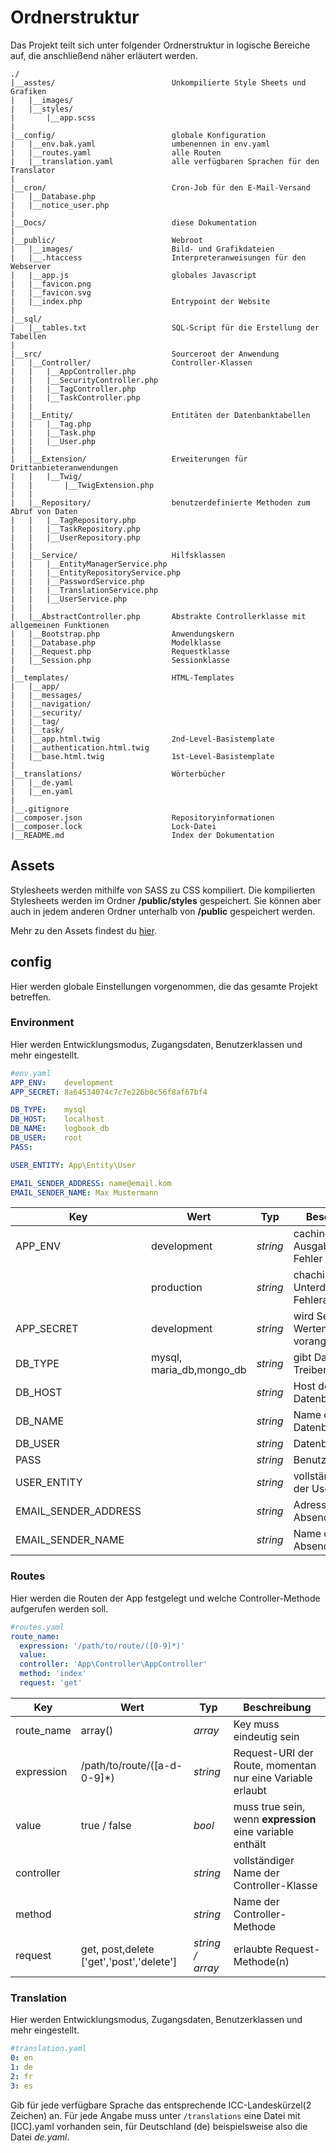 # Ordnerstruktur
Das Projekt teilt sich unter folgender Ordnerstruktur in logische Bereiche auf, die anschließend
näher erläutert werden.
````
./
|__asstes/                          Unkompilierte Style Sheets und Grafiken
|   |__images/  
|   |__styles/
|       |__app.scss     
|    
|__config/                          globale Konfiguration
|   |__env.bak.yaml                 umbenennen in env.yaml
|   |__routes.yaml                  alle Routen
|   |__translation.yaml             alle verfügbaren Sprachen für den Translator
|
|__cron/                            Cron-Job für den E-Mail-Versand
|   |__Database.php
|   |__notice_user.php
|
|__Docs/                            diese Dokumentation
|
|__public/                          Webroot
|   |__images/                      Bild- und Grafikdateien
|   |__.htaccess                    Interpreteranweisungen für den Webserver
|   |__app.js                       globales Javascript
|   |__favicon.png
|   |__favicon.svg
|   |__index.php                    Entrypoint der Website
|
|__sql/
|   |__tables.txt                   SQL-Script für die Erstellung der Tabellen
|
|__src/                             Sourceroot der Anwendung
|   |__Controller/                  Controller-Klassen
|   |   |__AppController.php
|   |   |__SecurityController.php
|   |   |__TagController.php
|   |   |__TaskController.php
|   |
|   |__Entity/                      Entitäten der Datenbanktabellen
|   |   |__Tag.php
|   |   |__Task.php
|   |   |__User.php
|   |
|   |__Extension/                   Erweiterungen für Drittanbieteranwendungen
|   |   |__Twig/
|   |       |__TwigExtension.php    
|   |
|   |__Repository/                  benutzerdefinierte Methoden zum Abruf von Daten
|   |   |__TagRepository.php
|   |   |__TaskRepository.php
|   |   |__UserRepository.php
|   |
|   |__Service/                     Hilfsklassen
|   |   |__EntityManagerService.php
|   |   |__EntityRepositoryService.php
|   |   |__PasswordService.php
|   |   |__TranslationService.php
|   |   |__UserService.php
|   |
|   |__AbstractController.php       Abstrakte Controllerklasse mit allgemeinen Funktionen
|   |__Bootstrap.php                Anwendungskern
|   |__Database.php                 Modelklasse
|   |__Request.php                  Requestklasse
|   |__Session.php                  Sessionklasse
|
|__templates/                       HTML-Templates
|   |__app/
|   |__messages/
|   |__navigation/
|   |__security/
|   |__tag/
|   |__task/
|   |__app.html.twig                2nd-Level-Basistemplate
|   |__authentication.html.twig     
|   |__base.html.twig               1st-Level-Basistemplate
|
|__translations/                    Wörterbücher
|   |__de.yaml
|   |__en.yaml
|
|__.gitignore                       
|__composer.json                    Repositoryinformationen
|__composer.lock                    Lock-Datei
|__README.md                        Index der Dokumentation
````
## Assets
Stylesheets werden mithilfe von SASS zu CSS kompiliert. Die kompilierten Stylesheets werden im
Ordner **/public/styles** gespeichert. Sie können aber auch in jedem anderen Ordner unterhalb von **/public**
gespeichert werden.

Mehr zu den Assets findest du [hier](StyleAssets/assets.md).

## config
Hier werden globale Einstellungen vorgenommen, die das gesamte Projekt betreffen.

### Environment
Hier werden Entwicklungsmodus, Zugangsdaten, Benutzerklassen und mehr eingestellt.
````yaml
#env.yaml
APP_ENV:    development
APP_SECRET: 8a64534074c7c7e226b0c56f8af67bf4

DB_TYPE:    mysql
DB_HOST:    localhost
DB_NAME:    logbook_db
DB_USER:    root
PASS:

USER_ENTITY: App\Entity\User

EMAIL_SENDER_ADDRESS: name@email.kom
EMAIL_SENDER_NAME: Max Mustermann
````
Key|Wert|Typ|Beschreibung|
|---|---|---|---|
|APP_ENV|development|_string_|caching deaktiviert, Ausgabe aller Fehler|
| | production|_string_|chaching aktiviert, Unterdrückung der Fehlerausgabe|
|APP_SECRET|development|_string_|wird Session-Werten vorangestellt|
|DB_TYPE|mysql, maria_db,mongo_db|_string_|gibt Datenbank-Treiber an|
|DB_HOST| |_string_|Host der Datenbank|
|DB_NAME| |_string_|Name der Datenbank|
|DB_USER| |_string_|Datenbankbenutzer|
|PASS| |_string_|Benutzerpasswort|
|USER_ENTITY| |_string_|vollständiger Name der User-Klasse|
|EMAIL_SENDER_ADDRESS| |_string_|Adresse des Absenders|
|EMAIL_SENDER_NAME| |_string_|Name des Absenders|

### Routes
Hier werden die Routen der App festgelegt und welche Controller-Methode aufgerufen werden soll.
````yaml
#routes.yaml
route_name:
  expression: '/path/to/route/([0-9]*)'
  value:
  controller: 'App\Controller\AppController'
  method: 'index'
  request: 'get'
````
Key|Wert|Typ|Beschreibung|
|---|---|---|---|
|route_name|array()|_array_|Key muss eindeutig sein|
|expression|/path/to/route/([a-d-0-9]*)|_string_|Request-URI der Route, momentan nur eine Variable erlaubt|
|value|true / false|_bool_|muss true sein, wenn **expression** eine variable enthält|
|controller||_string_|vollständiger Name der Controller-Klasse|
|method| |_string_|Name der Controller-Methode|
|request|get, post,delete ['get','post','delete'] |_string / array_|erlaubte Request-Methode(n)|

### Translation
Hier werden Entwicklungsmodus, Zugangsdaten, Benutzerklassen und mehr eingestellt.
````yaml
#translation.yaml
0: en
1: de
2: fr
3: es
````
Gib für jede verfügbare Sprache das entsprechende ICC-Landeskürzel(2 Zeichen) an.
Für jede Angabe muss unter ``/translations`` eine Datei mit [ICC].yaml vorhanden sein,
für Deutschland (de) beispielsweise also die Datei _de.yaml_.
 